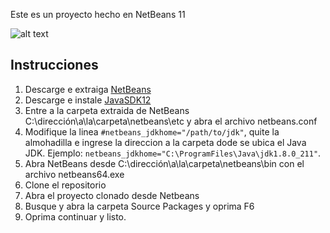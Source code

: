 Este es un proyecto hecho en NetBeans 11

![alt text](https://i.imgur.com/uV0gubY.png)

## Instrucciones

1. Descarge e extraiga [NetBeans](https://netbeans.org/)
2. Descarge e instale [JavaSDK12](https://www.oracle.com/technetwork/es/java/javase/downloads/index.html)
3. Entre a la carpeta extraida de NetBeans C:\dirección\a\la\carpeta\netbeans\etc y abra el archivo netbeans.conf
4. Modifique la linea `#netbeans_jdkhome="/path/to/jdk"`, quite la almohadilla e ingrese la direccion a la carpeta dode se ubica el Java JDK. Ejemplo: `netbeans_jdkhome="C:\ProgramFiles\Java\jdk1.8.0_211"`.
5. Abra NetBeans desde C:\dirección\a\la\carpeta\netbeans\bin con el archivo netbeans64.exe
6. Clone el repositorio
7. Abra el proyecto clonado desde Netbeans
8. Busque y abra la carpeta Source Packages y oprima F6
9. Oprima continuar y listo.
